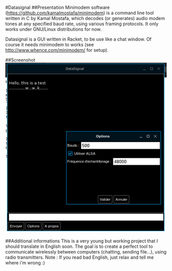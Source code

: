 #Datasignal
##Presentation
Minimodem software (https://github.com/kamalmostafa/minimodem) is a command line tool written in C by Kamal Mostafa, which decodes (or generates) audio modem tones at any specified baud rate, using various framing protocols. It only works under GNU/Linux distributions for now.

Datasignal is a GUI written in Racket, to be use like a chat window. Of course it needs minimodem to works (see http://www.whence.com/minimodem/ for setup).

##Screenshot
![](screenshot.png)

##Additional informations
This is a very young but working project that I should translate in English soon. The goal is to create a perfect tool to communicate wirelessly between computers (chatting, sending file...), using radio transmitters.
Note : If you read bad English, just relax and tell me where i'm wrong :)


